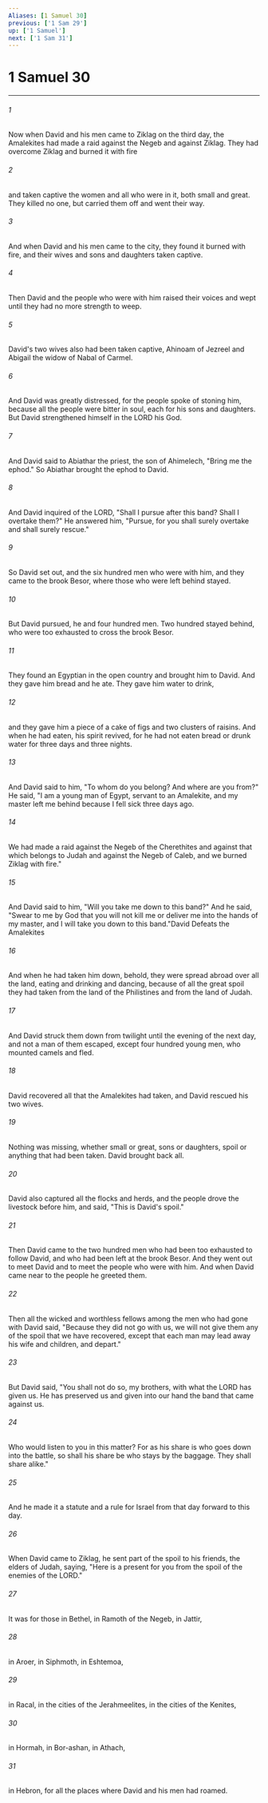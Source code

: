 ```yaml
---
Aliases: [1 Samuel 30]
previous: ['1 Sam 29']
up: ['1 Samuel']
next: ['1 Sam 31']
---
```

# 1 Samuel 30

***

 

###### 1 
Now when David and his men came to Ziklag on the third day, the Amalekites had made a raid against the Negeb and against Ziklag. They had overcome Ziklag and burned it with fire 
 

###### 2 
and taken captive the women and all who were in it, both small and great. They killed no one, but carried them off and went their way. 
 

###### 3 
And when David and his men came to the city, they found it burned with fire, and their wives and sons and daughters taken captive. 
 

###### 4 
Then David and the people who were with him raised their voices and wept until they had no more strength to weep. 
 

###### 5 
David's two wives also had been taken captive, Ahinoam of Jezreel and Abigail the widow of Nabal of Carmel. 
 

###### 6 
And David was greatly distressed, for the people spoke of stoning him, because all the people were bitter in soul, each for his sons and daughters. But David strengthened himself in the LORD his God.
 
 

###### 7 
And David said to Abiathar the priest, the son of Ahimelech, "Bring me the ephod." So Abiathar brought the ephod to David. 
 

###### 8 
And David inquired of the LORD, "Shall I pursue after this band? Shall I overtake them?" He answered him, "Pursue, for you shall surely overtake and shall surely rescue." 
 

###### 9 
So David set out, and the six hundred men who were with him, and they came to the brook Besor, where those who were left behind stayed. 
 

###### 10 
But David pursued, he and four hundred men. Two hundred stayed behind, who were too exhausted to cross the brook Besor.
 
 

###### 11 
They found an Egyptian in the open country and brought him to David. And they gave him bread and he ate. They gave him water to drink, 
 

###### 12 
and they gave him a piece of a cake of figs and two clusters of raisins. And when he had eaten, his spirit revived, for he had not eaten bread or drunk water for three days and three nights. 
 

###### 13 
And David said to him, "To whom do you belong? And where are you from?" He said, "I am a young man of Egypt, servant to an Amalekite, and my master left me behind because I fell sick three days ago. 
 

###### 14 
We had made a raid against the Negeb of the Cherethites and against that which belongs to Judah and against the Negeb of Caleb, and we burned Ziklag with fire." 
 

###### 15 
And David said to him, "Will you take me down to this band?" And he said, "Swear to me by God that you will not kill me or deliver me into the hands of my master, and I will take you down to this band."David Defeats the Amalekites
 
 

###### 16 
And when he had taken him down, behold, they were spread abroad over all the land, eating and drinking and dancing, because of all the great spoil they had taken from the land of the Philistines and from the land of Judah. 
 

###### 17 
And David struck them down from twilight until the evening of the next day, and not a man of them escaped, except four hundred young men, who mounted camels and fled. 
 

###### 18 
David recovered all that the Amalekites had taken, and David rescued his two wives. 
 

###### 19 
Nothing was missing, whether small or great, sons or daughters, spoil or anything that had been taken. David brought back all. 
 

###### 20 
David also captured all the flocks and herds, and the people drove the livestock before him, and said, "This is David's spoil."
 
 

###### 21 
Then David came to the two hundred men who had been too exhausted to follow David, and who had been left at the brook Besor. And they went out to meet David and to meet the people who were with him. And when David came near to the people he greeted them. 
 

###### 22 
Then all the wicked and worthless fellows among the men who had gone with David said, "Because they did not go with us, we will not give them any of the spoil that we have recovered, except that each man may lead away his wife and children, and depart." 
 

###### 23 
But David said, "You shall not do so, my brothers, with what the LORD has given us. He has preserved us and given into our hand the band that came against us. 
 

###### 24 
Who would listen to you in this matter? For as his share is who goes down into the battle, so shall his share be who stays by the baggage. They shall share alike." 
 

###### 25 
And he made it a statute and a rule for Israel from that day forward to this day.
 
 

###### 26 
When David came to Ziklag, he sent part of the spoil to his friends, the elders of Judah, saying, "Here is a present for you from the spoil of the enemies of the LORD." 
 

###### 27 
It was for those in Bethel, in Ramoth of the Negeb, in Jattir, 
 

###### 28 
in Aroer, in Siphmoth, in Eshtemoa, 
 

###### 29 
in Racal, in the cities of the Jerahmeelites, in the cities of the Kenites, 
 

###### 30 
in Hormah, in Bor-ashan, in Athach, 
 

###### 31 
in Hebron, for all the places where David and his men had roamed.
 
